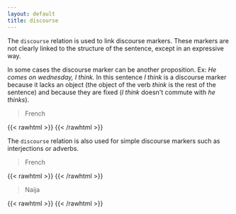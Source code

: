 ```yaml
---
layout: default
title: discourse
---
```


The `discourse` relation is used to link discourse markers. These markers are not clearly linked to the structure of the sentence, except in an expressive way.

In some cases the discourse marker can be another proposition.
Ex: *He comes on wednesday, I think.* In this sentence *I think* is a discourse marker because it lacks an object (the object of the verb *think* is the rest of the sentence) and because they are fixed (*I think* doesn't commute with *he thinks*).


>French

{{< rawhtml >}}
    <reactive-dep-tree
      interactive="true"
      shown-metas="text_en"
      shown-features="UPOS,LEMMA,FEATS.Tense,FEATS.VerbForm,FEATS.Number,FEATS.Person,MISC.Gloss"
      hidden-features="XPOS"
      conll="
      # text_fr = Ils sont un peu euh , un peu choqués je pense
      # text_en = They are a bit um, a bit shocked I think
      1	Ils	il	PRON	_	Gender=Masc|Number=Plur|Person=3|PronType=Prs	2	subj	_	Gloss=they
      2	sont	être	AUX	_	Mood=Ind|Number=Plur|Person=3|Tense=Pres|VerbForm=Fin	0	root	_	Gloss=are
      3	un	un	DET	_	Definite=Ind|Gender=Masc|Number=Sing|PronType=Art	4	det	_	InIdiom=Yes|Gloss=a
      4	peu	peu	NOUN	_	_	9	mod	_	ExtPos=ADV|PhraseType=Idiom|Gloss=bit
      5	euh	euh	INTJ	_	_	7	discourse	_	Gloss=um
      6	,	,	PUNCT	_	_	5	punct	_	_
      7	un	un	DET	_	Definite=Ind|Gender=Masc|Number=Sing|PronType=Art	8	det	_	InIdiom=Yes|Gloss=a
      8	peu	peu	NOUN	_	_	4	conj:dicto	_	ExtPos=ADV|PhraseType=Idiom|Gloss=bit
      9	choqués	choquer	VERB	_	_	2	comp:pred	_	Gloss=shocked
      10	je	il	PRON	_	Number=Sing|Person=1|PronType=Prs	11	subj	_	Gloss=I
      11	pense	penser	VERB	_	Number=Sing|Person=1	2	discourse	_	Gloss=think
      "
    ></reactive-dep-tree>
{{< /rawhtml >}}


The `discourse` relation is also used for simple discourse markers such as interjections or adverbs.

>French

{{< rawhtml >}}
    <reactive-dep-tree
      interactive="true"
      shown-metas="text_en"
      shown-features="UPOS,LEMMA,FEATS.Tense,FEATS.VerbForm,FEATS.Number,FEATS.Person,MISC.Gloss"
      hidden-features="XPOS"
      conll="
      # text_fr = Enfin c'était un shooting photo .
      # text_en = Well it was a photo shooting .
      1	Enfin	enfin	ADV	_	_	3	discourse	_	|Gloss=finally
      2	c'	ce	PRON	_	Gender=Masc|Number=Sing|Person=3|PronType=Dem	3	subj	_	SpaceAfter=No|Gloss=it
      3	était	être	AUX	_	Mood=Ind|Number=Sing|Person=3|Tense=Imp|VerbForm=Fin	0	root	_	Gloss=was
      4	un	un	DET	_	Definite=Ind|Gender=Masc|Number=Sing|PronType=Art	5	det	_	Gloss=a
      5	shooting	shooting	NOUN	_	_	3	comp:pred	_	Gloss=shooting
      6	photo	photo	NOUN	_	Gender=Fem|Number=Sing	5	mod	_	Gloss=photo
      7	.	.	PUNCT	_	_	3	punct	_	_
      "
    ></reactive-dep-tree>
{{< /rawhtml >}}

>Naija

{{< rawhtml >}}
    <reactive-dep-tree
      interactive="true"
      shown-metas="text_en"
      shown-features="UPOS,LEMMA,FEATS.Tense,FEATS.VerbForm,FEATS.Number,FEATS.Person,MISC.Gloss"
      hidden-features="XPOS"
      conll="
      # text = so < just do wetin de want //
      # text_en = So, just do what they want.
      # text_ortho = So, just do wetin de want.
      1	so	so	ADV	_	_	4	discourse	_	AlignBegin=163233|AlignEnd=163569|Gloss=so
      2	<	<	PUNCT	_	_	1	punct	_	AlignBegin=163569|AlignEnd=163569|Gloss=PUNCT
      3	just	just	ADV	_	_	4	mod	_	AlignBegin=163569|AlignEnd=163905|Gloss=just
      4	do	do	VERB	_	_	0	root	_	AlignBegin=163905|AlignEnd=164242|Gloss=do
      5	wetin	wetin	PRON	_	PronType=Int	4	comp:obj	_	AlignBegin=164242|AlignEnd=164578|Gloss=what.Q
      6	de	dem	PRON	_	Case=Nom|Number=Plur|Person=3|PronType=Prs	7	subj	_	AlignBegin=164578|AlignEnd=164914|Gloss=NOM.PL.3
      7	want	want	VERB	_	_	5	mod@relcl	_	AlignBegin=164914|AlignEnd=165250|Gloss=want
      8	//	//	PUNCT	_	_	4	punct	_	AlignBegin=165250|AlignEnd=165250|Gloss=PUNCT
      "
    ></reactive-dep-tree>
{{< /rawhtml >}}
